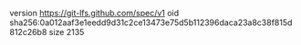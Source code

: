 version https://git-lfs.github.com/spec/v1
oid sha256:0a012aaf3e1eedd9d31c2ce13473e75d5b112396daca23a8c38f815d812c26b8
size 2135
